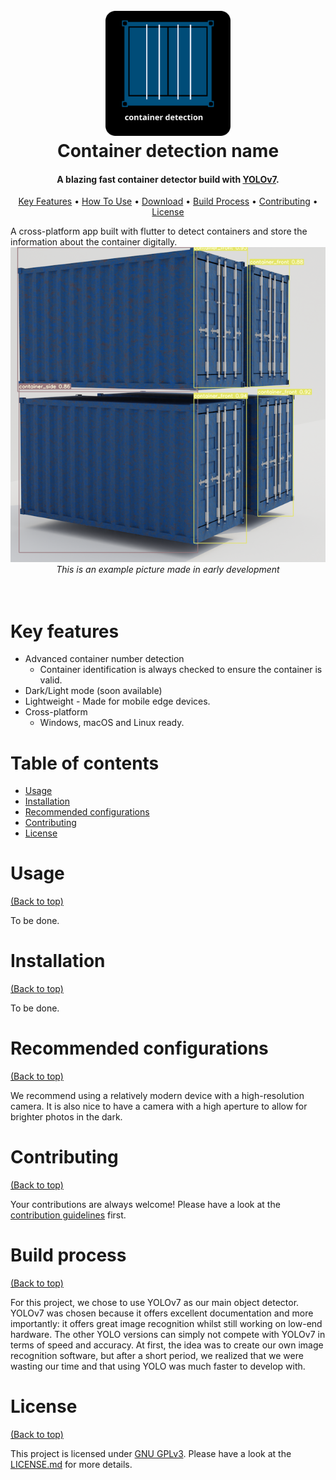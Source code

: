 <h1 align="center">
  <br>
  <a href="https://github.com/penguix0/container-detection"><img src="https://raw.githubusercontent.com/penguix0/container-detection/3cdb95c46d74f46a9331f6dbf76cdd1a56daea3a/README/logo.svg" alt="Container_detection_logo" width="200"></a>
  <br>
  Container detection name
  <br>
</h1>

<h4 align="center">A blazing fast container detector build with <a href="https://github.com/WongKinYiu/yolov7" target="_blank">YOLOv7</a>.</h4>

<p align="center">
  <a href="#key-features">Key Features</a> •
  <a href="#usage">How To Use</a> •
  <a href="#download">Download</a> •
  <a href="#build-process">Build Process</a> •
  <a href="#contributing">Contributing</a> •
  <a href="#license">License</a>
</p>
A cross-platform app built with flutter to detect containers and store the information about the container digitally.
<br>

<div align="center">
 <img src="https://github.com/penguix0/container-detection/blob/main/README/example.png?raw=true">
</div>
<div align="center">
    <i>This is an example picture made in early development</i>
</div>
<br>
<br>

# Key features

* Advanced container number detection
    - Container identification is always checked to ensure the container is valid.
* Dark/Light mode (soon available)
* Lightweight - Made for mobile edge devices.
* Cross-platform
    - Windows, macOS and Linux ready.

# Table of contents

- [Usage](#usage)
- [Installation](#installation)
- [Recommended configurations](#recommended-configurations)
- [Contributing](#contributing)
- [License](#license)

# Usage

[(Back to top)](#table-of-contents)

To be done.


# Installation

[(Back to top)](#table-of-contents)

To be done.

# Recommended configurations

[(Back to top)](#table-of-contents)

We recommend using a relatively modern device with a high-resolution camera. It is also nice to have a camera with a high aperture to allow for brighter photos in the dark. 

# Contributing

[(Back to top)](#table-of-contents)

Your contributions are always welcome! Please have a look at the [contribution guidelines](CONTRIBUTING.md) first.

# Build process

[(Back to top)](#table-of-contents)

For this project, we chose to use YOLOv7 as our main object detector. YOLOv7 was chosen because it offers excellent documentation and more importantly: it offers great image recognition whilst still working on low-end hardware. The other YOLO versions can simply not compete with YOLOv7 in terms of speed and accuracy. At first, the idea was to create our own image recognition software, but after a short period, we realized that we were wasting our time and that using YOLO was much faster to develop with.

# License

[(Back to top)](#table-of-contents)


This project is licensed under [GNU GPLv3](https://www.gnu.org/licenses/gpl-3.0.en.html). Please have a look at the [LICENSE.md](LICENSE.md) for more details.

